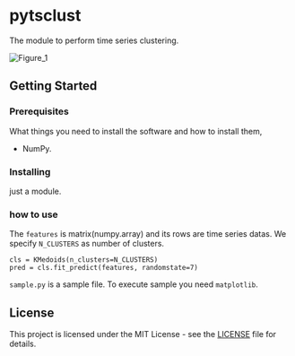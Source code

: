 # pytsclust

The module to perform time series clustering.

![Figure_1](https://user-images.githubusercontent.com/35659728/56433179-fbfd1200-630a-11e9-9237-eb827153c61d.png)

## Getting Started

### Prerequisites

What things you need to install the software and how to install them,

- NumPy.

### Installing

just a module.

### how to use

The `features` is matrix(numpy.array) and its rows are time series datas.
We specify `N_CLUSTERS` as number of clusters.

```
cls = KMedoids(n_clusters=N_CLUSTERS)
pred = cls.fit_predict(features, randomstate=7)
```

`sample.py` is a sample file. To execute sample you need `matplotlib`.

## License

This project is licensed under the MIT License - see the [LICENSE](LICENSE) file for details.
